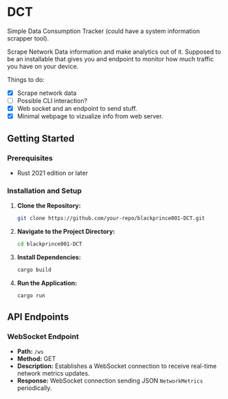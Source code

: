 # DCT

Simple Data Consumption Tracker (could have a system information scrapper tool).

Scrape Network Data information and make analytics out of it.
Supposed to be an installable that gives you and endpoint to monitor how much traffic you have on your device.

Things to do:

- [X] Scrape network data
- [ ] Possible CLI interaction?
- [X] Web socket and an endpoint to send stuff.
- [X] Minimal webpage to vizualize info from web server.

## Getting Started

### Prerequisites

- Rust 2021 edition or later

### Installation and Setup

1. **Clone the Repository:**

   ```bash
   git clone https://github.com/your-repo/blackprince001-DCT.git
   ```

2. **Navigate to the Project Directory:**

   ```bash
   cd blackprince001-DCT
   ```

3. **Install Dependencies:**

   ```bash
   cargo build
   ```

4. **Run the Application:**

   ```bash
   cargo run
   ```

## API Endpoints

### WebSocket Endpoint

- **Path:** `/ws`
- **Method:** GET
- **Description:** Establishes a WebSocket connection to receive real-time network metrics updates.
- **Response:** WebSocket connection sending JSON `NetworkMetrics` periodically.
